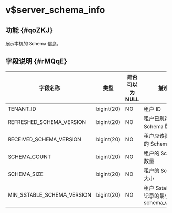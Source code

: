 v$server_schema_info 
=========================================



功能 {#qoZKJ}
-----------

展示本机的 Schema 信息。

字段说明 {#rMQqE}
-------------



|          **字段名称**          |   **类型**   | **是否可以为 NULL** |              **描述**              |
|----------------------------|------------|----------------|----------------------------------|
| TENANT_ID                  | bigint(20) | NO             | 租户 ID                            |
| REFRESHED_SCHEMA_VERSION   | bigint(20) | NO             | 租户已刷新的 Schema 版本                 |
| RECEIVED_SCHEMA_VERSION    | bigint(20) | NO             | 租户应该要刷新的 Schema 版本               |
| SCHEMA_COUNT               | bigint(20) | NO             | 租户的 Schema 数量                    |
| SCHEMA_SIZE                | bigint(20) | NO             | 租户的 Schema 大小                    |
| MIN_SSTABLE_SCHEMA_VERSION | bigint(20) | NO             | 租户 Sstable 上记录的最小 schema_version |



